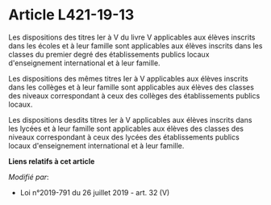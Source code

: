 # Article L421-19-13

Les dispositions des titres Ier à V du livre V applicables aux élèves inscrits dans les écoles et à leur famille sont
applicables aux élèves inscrits dans les classes du premier degré des établissements publics locaux d'enseignement
international et à leur famille.

Les dispositions des mêmes titres Ier à V applicables aux élèves inscrits dans les collèges et à leur famille sont
applicables aux élèves des classes des niveaux correspondant à ceux des collèges des établissements publics locaux.

Les dispositions desdits titres Ier à V applicables aux élèves inscrits dans les lycées et à leur famille sont applicables
aux élèves des classes des niveaux correspondant à ceux des lycées des établissements publics locaux d'enseignement
international et à leur famille.

**Liens relatifs à cet article**

_Modifié par_:

  - Loi n°2019-791 du 26 juillet 2019 - art. 32 (V)
